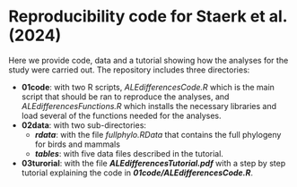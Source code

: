 # Reproducibility code for Staerk et al. (2024)

Here we provide code, data and a tutorial showing how the analyses for the study were carried out. The repository includes three directories:

- **01code**: with two R scripts, *ALEdifferencesCode.R* which is the main script that should be ran to reproduce the analyses, and *ALEdifferencesFunctions.R* which installs the necessary libraries and load several of the functions needed for the analyses.
- **02data**: with two sub-directories:
  - ***rdata***: with the file *fullphylo.RData* that contains the full phylogeny for birds and mammals
  - ***tables***: with five data files described in the tutorial.
- **03turorial**: with the file ***ALEdifferencesTutorial.pdf*** with a step by step tutorial explaining the code in ***01code/ALEdifferencesCode.R***.

